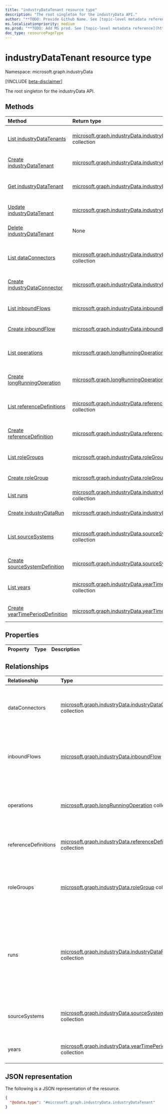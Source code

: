 ```yaml
---
title: "industryDataTenant resource type"
description: "The root singleton for the industryData API."
author: "**TODO: Provide Github Name. See [topic-level metadata reference](https://aka.ms/msgo?pagePath=API/Document/Guidelines/Metadata)**"
ms.localizationpriority: medium
ms.prod: "**TODO: Add MS prod. See [topic-level metadata reference](https://aka.ms/msgo?pagePath=API/Document/Guidelines/Metadata)**"
doc_type: resourcePageType
---
```


# industryDataTenant resource type

Namespace: microsoft.graph.industryData

[!INCLUDE [beta-disclaimer](../../includes/beta-disclaimer.md)]

The root singleton for the industryData API.

## Methods
|Method|Return type|Description|
|:---|:---|:---|
|[List industryDataTenants](../api/externalconnectors-external-list-industrydata.md)|[microsoft.graph.industryData.industryDataTenant](../resources/industrydata-industrydatatenant.md) collection|Get a list of the [industryDataTenant](../resources/industrydata-industrydatatenant.md) objects and their properties.|
|[Create industryDataTenant](../api/externalconnectors-external-post-industrydata.md)|[microsoft.graph.industryData.industryDataTenant](../resources/industrydata-industrydatatenant.md)|Create a new [industryDataTenant](../resources/industrydata-industrydatatenant.md) object.|
|[Get industryDataTenant](../api/industrydata-industrydatatenant-get.md)|[microsoft.graph.industryData.industryDataTenant](../resources/industrydata-industrydatatenant.md)|Read the properties and relationships of an [industryDataTenant](../resources/industrydata-industrydatatenant.md) object.|
|[Update industryDataTenant](../api/industrydata-industrydatatenant-update.md)|[microsoft.graph.industryData.industryDataTenant](../resources/industrydata-industrydatatenant.md)|Update the properties of an [industryDataTenant](../resources/industrydata-industrydatatenant.md) object.|
|[Delete industryDataTenant](../api/externalconnectors-external-delete-industrydata.md)|None|Deletes an [industryDataTenant](../resources/industrydata-industrydatatenant.md) object.|
|[List dataConnectors](../api/industrydata-industrydatatenant-list-dataconnectors.md)|[microsoft.graph.industryData.industryDataConnector](../resources/industrydata-industrydataconnector.md) collection|Get the industryDataConnector resources from the dataConnectors navigation property.|
|[Create industryDataConnector](../api/industrydata-industrydatatenant-post-dataconnectors.md)|[microsoft.graph.industryData.industryDataConnector](../resources/industrydata-industrydataconnector.md)|Create a new industryDataConnector object.|
|[List inboundFlows](../api/industrydata-industrydatatenant-list-inboundflows.md)|[microsoft.graph.industryData.inboundFlow](../resources/industrydata-inboundflow.md) collection|Get the inboundFlow resources from the inboundFlows navigation property.|
|[Create inboundFlow](../api/industrydata-industrydatatenant-post-inboundflows.md)|[microsoft.graph.industryData.inboundFlow](../resources/industrydata-inboundflow.md)|Create a new inboundFlow object.|
|[List operations](../api/industrydata-industrydatatenant-list-operations.md)|[microsoft.graph.longRunningOperation](../resources/longrunningoperation.md) collection|Get the longRunningOperation resources from the operations navigation property.|
|[Create longRunningOperation](../api/industrydata-industrydatatenant-post-operations.md)|[microsoft.graph.longRunningOperation](../resources/longrunningoperation.md)|Create a new longRunningOperation object.|
|[List referenceDefinitions](../api/industrydata-industrydatatenant-list-referencedefinitions.md)|[microsoft.graph.industryData.referenceDefinition](../resources/industrydata-referencedefinition.md) collection|Get the referenceDefinition resources from the referenceDefinitions navigation property.|
|[Create referenceDefinition](../api/industrydata-industrydatatenant-post-referencedefinitions.md)|[microsoft.graph.industryData.referenceDefinition](../resources/industrydata-referencedefinition.md)|Create a new referenceDefinition object.|
|[List roleGroups](../api/industrydata-industrydatatenant-list-rolegroups.md)|[microsoft.graph.industryData.roleGroup](../resources/industrydata-rolegroup.md) collection|Get the roleGroup resources from the roleGroups navigation property.|
|[Create roleGroup](../api/industrydata-industrydatatenant-post-rolegroups.md)|[microsoft.graph.industryData.roleGroup](../resources/industrydata-rolegroup.md)|Create a new roleGroup object.|
|[List runs](../api/industrydata-industrydatatenant-list-runs.md)|[microsoft.graph.industryData.industryDataRun](../resources/industrydata-industrydatarun.md) collection|Get the industryDataRun resources from the runs navigation property.|
|[Create industryDataRun](../api/industrydata-industrydatatenant-post-runs.md)|[microsoft.graph.industryData.industryDataRun](../resources/industrydata-industrydatarun.md)|Create a new industryDataRun object.|
|[List sourceSystems](../api/industrydata-industrydataconnector-list-sourcesystem.md)|[microsoft.graph.industryData.sourceSystemDefinition](../resources/industrydata-sourcesystemdefinition.md) collection|Get the sourceSystemDefinition resources from the sourceSystems navigation property.|
|[Create sourceSystemDefinition](../api/industrydata-industrydatatenant-post-sourcesystems.md)|[microsoft.graph.industryData.sourceSystemDefinition](../resources/industrydata-sourcesystemdefinition.md)|Create a new sourceSystemDefinition object.|
|[List years](../api/industrydata-inboundfileflow-list-year.md)|[microsoft.graph.industryData.yearTimePeriodDefinition](../resources/industrydata-yeartimeperioddefinition.md) collection|Get the yearTimePeriodDefinition resources from the years navigation property.|
|[Create yearTimePeriodDefinition](../api/industrydata-industrydatatenant-post-years.md)|[microsoft.graph.industryData.yearTimePeriodDefinition](../resources/industrydata-yeartimeperioddefinition.md)|Create a new yearTimePeriodDefinition object.|

## Properties
|Property|Type|Description|
|:---|:---|:---|

## Relationships
|Relationship|Type|Description|
|:---|:---|:---|
|dataConnectors|[microsoft.graph.industryData.industryDataConnector](../resources/industrydata-industrydataconnector.md) collection|Set of connectors for importing data from source systems.|
|inboundFlows|[microsoft.graph.industryData.inboundFlow](../resources/industrydata-inboundflow.md) collection|Set of data import flow processes to bring data into the canonical store via a connector.|
|operations|[microsoft.graph.longRunningOperation](../resources/longrunningoperation.md) collection|Read-only set of ephemeral operations the system is currently executing.|
|referenceDefinitions|[microsoft.graph.industryData.referenceDefinition](../resources/industrydata-referencedefinition.md) collection|Set of user modifiable system picker types.|
|roleGroups|[microsoft.graph.industryData.roleGroup](../resources/industrydata-rolegroup.md) collection|Set of groups of individual roles used to make role-based admin simpler.|
|runs|[microsoft.graph.industryData.industryDataRun](../resources/industrydata-industrydatarun.md) collection|Read-only set of groups of run information presenting the point-in-time diagnostic state of processes run by the system.|
|sourceSystems|[microsoft.graph.industryData.sourceSystemDefinition](../resources/industrydata-sourcesystemdefinition.md) collection|The set of systems representing real work external systems.|
|years|[microsoft.graph.industryData.yearTimePeriodDefinition](../resources/industrydata-yeartimeperioddefinition.md) collection|Set of years represented int the system.|

## JSON representation
The following is a JSON representation of the resource.
<!-- {
  "blockType": "resource",
  "keyProperty": "id",
  "@odata.type": "microsoft.graph.industryData.industryDataTenant",
  "openType": false
}
-->
``` json
{
  "@odata.type": "#microsoft.graph.industryData.industryDataTenant"
}
```

